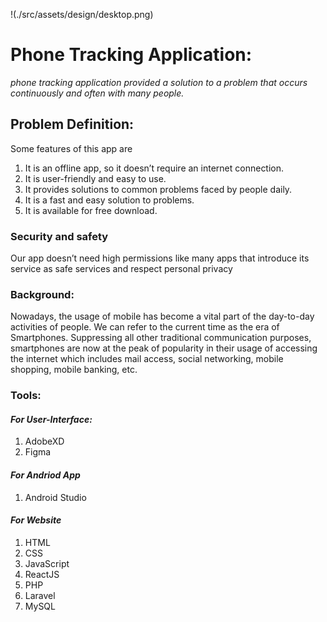 !(./src/assets/design/desktop.png)

# **Phone Tracking Application:**

_phone tracking application provided a solution to a problem that occurs continuously and often with many people._

## Problem Definition:

Some features of this app are

1. It is an offline app, so it doesn’t require an internet connection.
2. It is user-friendly and easy to use.
3. It provides solutions to common problems faced by people daily.
4. It is a fast and easy solution to problems.
5. It is available for free download.

### Security and safety

Our app doesn’t need high permissions like many apps that introduce its service as safe services and respect personal privacy

### Background:

Nowadays, the usage of mobile has become a vital part of the day-to-day activities of people. We can refer to the current time as the era of Smartphones. Suppressing all other traditional communication purposes, smartphones are now at the peak of popularity in their usage of accessing the internet which includes mail access, social networking, mobile shopping, mobile banking, etc.

### Tools:

#### _For User-Interface:_

1. AdobeXD
2. Figma

#### _For Andriod App_

1. Android Studio

#### _For Website_

1. HTML
2. CSS
3. JavaScript
4. ReactJS
5. PHP
6. Laravel
7. MySQL
